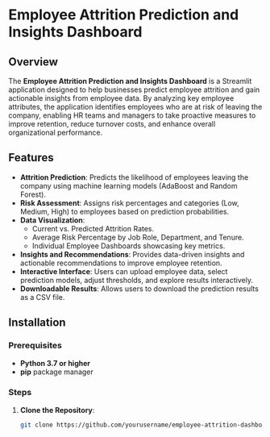 # Employee Attrition Prediction and Insights Dashboard

## Overview

The **Employee Attrition Prediction and Insights Dashboard** is a Streamlit application designed to help businesses predict employee attrition and gain actionable insights from employee data. By analyzing key employee attributes, the application identifies employees who are at risk of leaving the company, enabling HR teams and managers to take proactive measures to improve retention, reduce turnover costs, and enhance overall organizational performance.

## Features

- **Attrition Prediction**: Predicts the likelihood of employees leaving the company using machine learning models (AdaBoost and Random Forest).
- **Risk Assessment**: Assigns risk percentages and categories (Low, Medium, High) to employees based on prediction probabilities.
- **Data Visualization**:
  - Current vs. Predicted Attrition Rates.
  - Average Risk Percentage by Job Role, Department, and Tenure.
  - Individual Employee Dashboards showcasing key metrics.
- **Insights and Recommendations**: Provides data-driven insights and actionable recommendations to improve employee retention.
- **Interactive Interface**: Users can upload employee data, select prediction models, adjust thresholds, and explore results interactively.
- **Downloadable Results**: Allows users to download the prediction results as a CSV file.

## Installation

### Prerequisites

- **Python 3.7 or higher**
- **pip** package manager

### Steps

1. **Clone the Repository**:

   ```bash
   git clone https://github.com/yourusername/employee-attrition-dashboard.git

